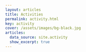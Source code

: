 ```yaml
---
layout: articles
title: Activities
permalink: activity.html
key: activity
cover: /assets/images/bg-black.jpg
articles:
  data_source: site.activity
  show_excerpt: true
---
```


<!--more-->

<div class="article__content" markdown="1">
</div>